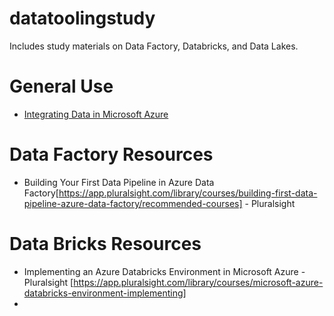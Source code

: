 # datatoolingstudy
Includes study materials on Data Factory, Databricks, and Data Lakes.

# General Use
* [Integrating Data in Microsoft Azure](https://app.pluralsight.com/library/courses/microsoft-azure-data-integrating)

# Data Factory Resources
* Building Your First Data Pipeline in Azure Data Factory[https://app.pluralsight.com/library/courses/building-first-data-pipeline-azure-data-factory/recommended-courses] - Pluralsight


# Data Bricks Resources
* Implementing an Azure Databricks Environment in Microsoft Azure - Pluralsight [https://app.pluralsight.com/library/courses/microsoft-azure-databricks-environment-implementing]
* 

